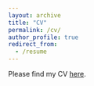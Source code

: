 ```yaml
---
layout: archive
title: "CV"
permalink: /cv/
author_profile: true
redirect_from:
  - /resume
---
```


Please find my CV [here](https://www.dropbox.com/s/ligkp35p4xe9brg/Ijaz_CV_Fall2022.pdf?dl=0).
